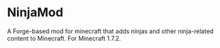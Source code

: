 NinjaMod
========

A Forge-based mod for minecraft that adds ninjas and other ninja-related content to Minecraft. For Minecraft 1.7.2.
